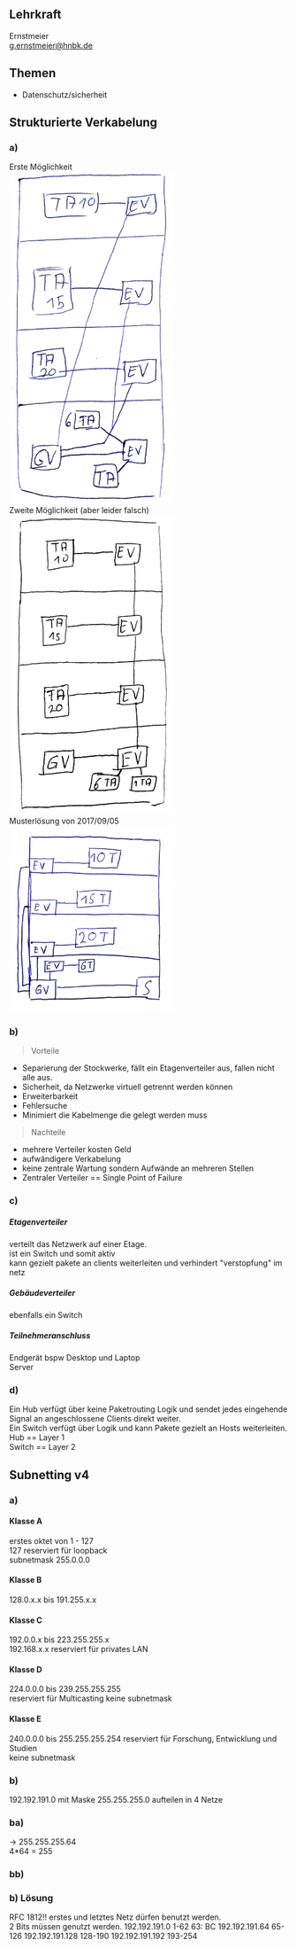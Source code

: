 ## Lehrkraft 
Ernstmeier  
g.ernstmeier@hnbk.de  

## Themen
- Datenschutz/sicherheit  

## Strukturierte Verkabelung
### a)
Erste Möglichkeit  
<img src ="Material/20170901_TestAufgabe.jpg" width="300"/>  
Zweite Möglichkeit (aber leider falsch)  
<img src="Material/20170901_TestAufgabe2.jpg" width="300"/>  
Musterlösung von 2017/09/05  
<img src="Material/20170905_TestAufgabe3.jpg" width ="300"/>


### b)
> Vorteile   
- Separierung der Stockwerke, fällt ein Etagenverteiler aus, fallen nicht alle aus.
- Sicherheit, da Netzwerke virtuell getrennt werden können
- Erweiterbarkeit
- Fehlersuche
- Minimiert die Kabelmenge die gelegt werden muss
 
> Nachteile
- mehrere Verteiler kosten Geld
- aufwändigere Verkabelung
- keine zentrale Wartung sondern Aufwände an mehreren Stellen
- Zentraler Verteiler == Single Point of Failure


### c)  

##### Etagenverteiler
verteilt das Netzwerk auf einer Etage.   
ist ein Switch und somit aktiv  
kann gezielt pakete an clients weiterleiten und verhindert "verstopfung" im netz  
##### Gebäudeverteiler
ebenfalls ein Switch
##### Teilnehmeranschluss
Endgerät bspw Desktop und Laptop  
Server  

### d)  

Ein Hub verfügt über keine Paketrouting Logik und sendet jedes eingehende Signal an angeschlossene Clients direkt weiter.  
Ein Switch verfügt über Logik und kann Pakete gezielt an Hosts weiterleiten.  
Hub == Layer 1  
Switch == Layer 2  

## Subnetting v4
### a)
#### Klasse A
erstes oktet von 1 - 127  
127 reserviert für loopback  
subnetmask 255.0.0.0

#### Klasse B
128.0.x.x bis 191.255.x.x

#### Klasse C
192.0.0.x bis 223.255.255.x  
192.168.x.x reserviert für privates LAN  

#### Klasse D
224.0.0.0 bis 239.255.255.255  
reserviert für Multicasting
keine subnetmask

#### Klasse E
240.0.0.0 bis 255.255.255.254
reserviert für Forschung, Entwicklung und Studien  
keine subnetmask

### b)
192.192.191.0 mit Maske 255.255.255.0
aufteilen in 4 Netze
### ba)
-> 255.255.255.64  
4*64 = 255  
### bb)

### b) Lösung
RFC 1812!! erstes und letztes Netz dürfen benutzt werden.  
2 Bits müssen genutzt werden. 
192.192.191.0 1-62 63: BC
192.192.191.64 65-126
192.192.191.128 128-190
192.192.191.192 193-254

